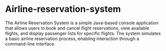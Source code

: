 # Airline-reservation-system

The Airline Reservation System is a simple Java-based console application that allows users to book and cancel flight reservations, view available flights, and display passenger lists for specific flights. The system simulates a basic airline reservation process, enabling interaction through a command-line interface.
